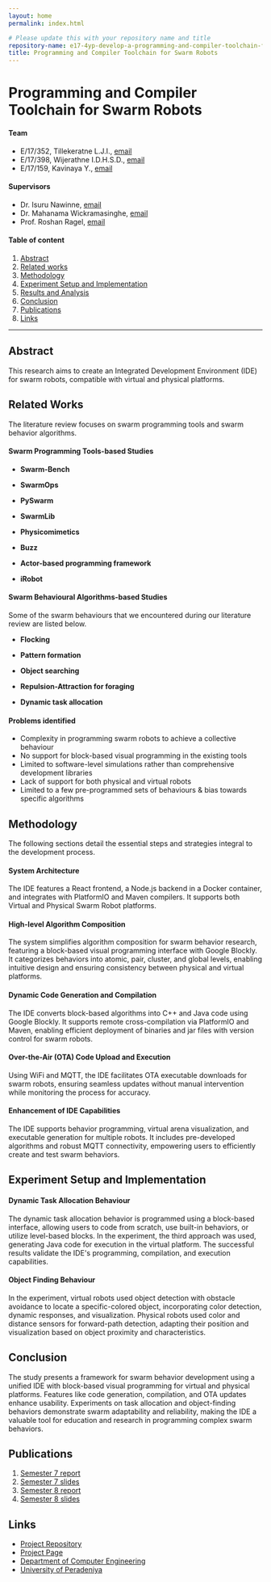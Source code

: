 ```yaml
---
layout: home
permalink: index.html

# Please update this with your repository name and title
repository-name: e17-4yp-develop-a-programming-and-compiler-toolchain-for-multi-agent-systems
title: Programming and Compiler Toolchain for Swarm Robots
---
```


[comment]: # "This is the standard layout for the project, but you can clean this and use your own template"

# Programming and Compiler Toolchain for Swarm Robots

#### Team

- E/17/352, Tillekeratne L.J.I., [email](mailto:e17352@eng.pdn.ac.lk)
- E/17/398, Wijerathne I.D.H.S.D., [email](mailto:e17398@eng.pdn.ac.lk)
- E/17/159, Kavinaya Y., [email](mailto:e17159@eng.pdn.ac.lk)

#### Supervisors

- Dr. Isuru Nawinne, [email](mailto:isurunawinne@eng.pdn.ac.lk)
- Dr. Mahanama Wickramasinghe, [email](mailto:mahanamaw@eng.pdn.ac.lk)
- Prof. Roshan Ragel, [email](mailto:roshanr@eng.pdn.ac.lk)

#### Table of content

1. [Abstract](#abstract)
2. [Related works](#related-works)
3. [Methodology](#methodology)
4. [Experiment Setup and Implementation](#experiment-setup-and-implementation)
5. [Results and Analysis](#results-and-analysis)
6. [Conclusion](#conclusion)
7. [Publications](#publications)
8. [Links](#links)

---

## Abstract

This research aims to create an Integrated Development Environment (IDE) for swarm robots, compatible with virtual and physical platforms. 

## Related Works

The literature review focuses on swarm programming tools and swarm behavior algorithms.

#### Swarm Programming Tools-based Studies

* **Swarm-Bench**

* **SwarmOps**

* **PySwarm**
  
* **SwarmLib**

* **Physicomimetics**
  
* **Buzz**

* **Actor-based programming framework**

* **iRobot**

#### Swarm Behavioural Algorithms-based Studies

Some of the swarm behaviours that we encountered during our literature review are listed below.

* **Flocking**

* **Pattern formation**

* **Object searching**
  
* **Repulsion-Attraction for foraging**

* **Dynamic task allocation**

#### Problems identified

* Complexity in programming swarm robots to achieve a collective behaviour
* No support for block-based visual programming in the existing tools
* Limited to software-level simulations rather than comprehensive development libraries
* Lack of support for both physical and virtual robots
* Limited to a few pre-programmed sets of behaviours & bias towards specific algorithms

## Methodology

The following sections detail the essential steps and strategies integral to the development process.

#### System Architecture

The IDE features a React frontend, a Node.js backend in a Docker container, and integrates with PlatformIO and Maven compilers. It supports both Virtual and Physical Swarm Robot platforms.

#### High-level Algorithm Composition

The system simplifies algorithm composition for swarm behavior research, featuring a block-based visual programming interface with Google Blockly. It categorizes behaviors into atomic, pair, cluster, and global levels, enabling intuitive design and ensuring consistency between physical and virtual platforms.

#### Dynamic Code Generation and Compilation

The IDE converts block-based algorithms into C++ and Java code using Google Blockly. It supports remote cross-compilation via PlatformIO and Maven, enabling efficient deployment of binaries and jar files with version control for swarm robots.

#### Over-the-Air (OTA) Code Upload and Execution

Using WiFi and MQTT, the IDE facilitates OTA executable downloads for swarm robots, ensuring seamless updates without manual intervention while monitoring the process for accuracy.

#### Enhancement of IDE Capabilities

The IDE supports behavior programming, virtual arena visualization, and executable generation for multiple robots. It includes pre-developed algorithms and robust MQTT connectivity, empowering users to efficiently create and test swarm behaviors.

## Experiment Setup and Implementation

#### Dynamic Task Allocation Behaviour

The dynamic task allocation behavior is programmed using a block-based interface, allowing users to code from scratch, use built-in behaviors, or utilize level-based blocks. In the experiment, the third approach was used, generating Java code for execution in the virtual platform. The successful results validate the IDE's programming, compilation, and execution capabilities.

#### Object Finding Behaviour

In the experiment, virtual robots used object detection with obstacle avoidance to locate a specific-colored object, incorporating color detection, dynamic responses, and visualization. Physical robots used color and distance sensors for forward-path detection, adapting their position and visualization based on object proximity and characteristics.

## Conclusion

The study presents a framework for swarm behavior development using a unified IDE with block-based visual programming for virtual and physical platforms. Features like code generation, compilation, and OTA updates enhance usability. Experiments on task allocation and object-finding behaviors demonstrate swarm adaptability and reliability, making the IDE a valuable tool for education and research in programming complex swarm behaviors.

## Publications
[//]: # "Note: Uncomment each once you uploaded the files to the repository"

1. [Semester 7 report](documentation/FYP_Proposal_Presentation_G07.pptx)
2. [Semester 7 slides](documentation/group07.pdf)
3. [Semester 8 report](documentation/G07_FYP_End_Evaluation_Presentation.pdf)
4. [Semester 8 slides](./documentation/CO425_E17_A4_07.pdf)
<!-- 5. Author 1, Author 2 and Author 3 "Research paper title" (2021). [PDF](./). -->

## Links

[//]: # ( NOTE: EDIT THIS LINKS WITH YOUR REPO DETAILS )

- [Project Repository](https://github.com/cepdnaclk/e17-4yp-develop-a-programming-and-compiler-toolchain-for-multi-agent-systems)
- [Project Page](https://cepdnaclk.github.io/e17-4yp-develop-a-programming-and-compiler-toolchain-for-multi-agent-systems)
- [Department of Computer Engineering](http://www.ce.pdn.ac.lk/)
- [University of Peradeniya](https://eng.pdn.ac.lk/)

[//]: # "Please refer this to learn more about Markdown syntax"
[//]: # "https://github.com/adam-p/markdown-here/wiki/Markdown-Cheatsheet"
